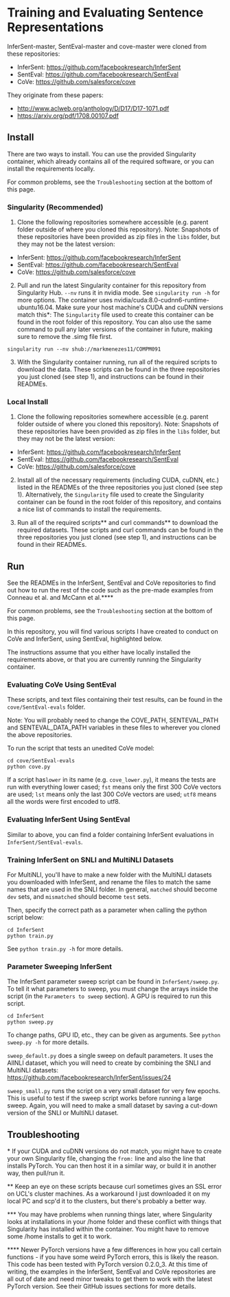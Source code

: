 # Training and Evaluating Sentence Representations 

InferSent-master, SentEval-master and cove-master were cloned from these repositories:
- InferSent: https://github.com/facebookresearch/InferSent
- SentEval: https://github.com/facebookresearch/SentEval
- CoVe: https://github.com/salesforce/cove
        
They originate from these papers:
- http://www.aclweb.org/anthology/D/D17/D17-1071.pdf
- https://arxiv.org/pdf/1708.00107.pdf

## Install

There are two ways to install. You can use the provided Singularity container, which already contains all of the required software, or you can install the requirements locally.

For common problems, see the `Troubleshooting` section at the bottom of this page.

### Singularity (Recommended)

1) Clone the following repositories somewhere accessible (e.g. parent folder outside of where you cloned this repository). Note: Snapshots of these repositories have been provided as zip files in the `libs` folder, but they may not be the latest version:
- InferSent: https://github.com/facebookresearch/InferSent
- SentEval: https://github.com/facebookresearch/SentEval
- CoVe: https://github.com/salesforce/cove

2) Pull and run the latest Singularity container for this repository from Singularity Hub. `--nv` runs it in nvidia mode. See `singularity run -h` for more options. The container uses nvidia/cuda:8.0-cudnn6-runtime-ubuntu16.04. Make sure your host machine's CUDA and cuDNN versions match this*: The `Singularity` file used to create this container can be found in the root folder of this repository. You can also use the same command to pull any later versions of the container in future, making sure to remove the .simg file first.
```
singularity run --nv shub://markmenezes11/COMPM091
```

3) With the Singularity container running, run all of the required scripts to download the data. These scripts can be found in the three repositories you just cloned (see step 1), and instructions can be found in their READMEs.

### Local Install

1) Clone the following repositories somewhere accessible (e.g. parent folder outside of where you cloned this repository). Note: Snapshots of these repositories have been provided as zip files in the `libs` folder, but they may not be the latest version:
- InferSent: https://github.com/facebookresearch/InferSent
- SentEval: https://github.com/facebookresearch/SentEval
- CoVe: https://github.com/salesforce/cove

2) Install all of the necessary requirements (including CUDA, cuDNN, etc.) listed in the READMEs of the three repositories you just cloned (see step 1). Alternatively, the `Singularity` file used to create the Singularity container can be found in the root folder of this repository, and contains a nice list of commands to install the requirements.

3) Run all of the required scripts** and curl commands** to download the required datasets. These scripts and curl commands can be found in the three repositories you just cloned (see step 1), and instructions can be found in their READMEs.




## Run

See the READMEs in the InferSent, SentEval and CoVe repositories to find out how to run the rest of the code such as the pre-made examples from Conneau et al. and McCann et al.****

For common problems, see the `Troubleshooting` section at the bottom of this page.

In this repository, you will find various scripts I have created to conduct on CoVe and InferSent, using SentEval, highlighted below.

The instructions assume that you either have locally installed the requirements above, or that you are currently running the Singularity container.

### Evaluating CoVe Using SentEval

These scripts, and text files containing their test results, can be found in the `cove/SentEval-evals` folder.

Note: You will probably need to change the COVE_PATH, SENTEVAL_PATH and SENTEVAL_DATA_PATH variables in these files to wherever you cloned the above repositories.  

To run the script that tests an unedited CoVe model:
```
cd cove/SentEval-evals
python cove.py
```

If a script has`lower` in its name (e.g. `cove_lower.py`), it means the tests are run with everything lower cased; `fst` means only the first 300 CoVe vectors are used; `lst` means only the last 300 CoVe vectors are used; `utf8` means all the words were first encoded to utf8.

### Evaluating InferSent Using SentEval

Similar to above, you can find a folder containing InferSent evaluations in `InferSent/SentEval-evals`.

### Training InferSent on SNLI and MultiNLI Datasets

For MultiNLI, you'll have to make a new folder with the MultiNLI datasets you downloaded with InferSent, and rename the files to match the same names that are used in the SNLI folder. In general, `matched` should become `dev` sets, and `mismatched` should become `test` sets.  

Then, specify the correct path as a parameter when calling the python script below:

```
cd InferSent
python train.py
```

See `python train.py -h` for more details.

### Parameter Sweeping InferSent

The InferSent parameter sweep script can be found in `InferSent/sweep.py`. To tell it what parameters to sweep, you must change the arrays inside the script (in the `Parameters to sweep` section). A GPU is required to run this script.

```
cd InferSent
python sweep.py
```

To change paths, GPU ID, etc., they can be given as arguments. See `python sweep.py -h` for more details.

`sweep_default.py` does a single sweep on default parameters. It uses the AllNLI dataset, which you will need to create by combining the SNLI and MultiNLI datasets: https://github.com/facebookresearch/InferSent/issues/24 

`sweep_small.py` runs the script on a very small dataset for very few epochs. This is useful to test if the sweep script works before running a large sweep. Again, you will need to make a small dataset by saving a cut-down version of the SNLI or MultiNLI dataset.




## Troubleshooting

\* If your CUDA and cuDNN versions do not match, you might have to create your own Singularity file, changing the `from:` line and also the line that installs PyTorch. You can then host it in a similar way, or build it in another way, then pull/run it.

\**  Keep an eye on these scripts because curl sometimes gives an SSL error on UCL's cluster machines. As a workaround I just downloaded it on my local PC and scp'd it to the clusters, but there's probably a better way.

\*** You may have problems when running things later, where Singularity looks at installations in your /home folder and these conflict with things that Singularity has installed within the container. You might have to remove some /home installs to get it to work.

\**** Newer PyTorch versions have a few differences in how you call certain functions - if you have some weird PyTorch errors, this is likely the reason. This code has been tested with PyTorch version 0.2.0_3. At this time of writing, the examples in the InferSent, SentEval and CoVe repositories are all out of date and need minor tweaks to get them to work with the latest PyTorch version. See their GitHub issues sections for more details. 